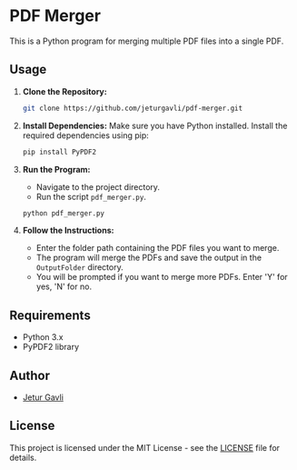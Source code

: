 # PDF Merger

This is a Python program for merging multiple PDF files into a single PDF.

## Usage

1. **Clone the Repository:**
    ```bash
    git clone https://github.com/jeturgavli/pdf-merger.git
    ```

2. **Install Dependencies:**
    Make sure you have Python installed. Install the required dependencies using pip:
    ```bash
    pip install PyPDF2
    ```

3. **Run the Program:**
    - Navigate to the project directory.
    - Run the script `pdf_merger.py`.
    ```bash
    python pdf_merger.py
    ```

4. **Follow the Instructions:**
    - Enter the folder path containing the PDF files you want to merge.
    - The program will merge the PDFs and save the output in the `OutputFolder` directory.
    - You will be prompted if you want to merge more PDFs. Enter 'Y' for yes, 'N' for no.

## Requirements
- Python 3.x
- PyPDF2 library

## Author
- [Jetur Gavli](https://github.com/jeturgavli)

## License
This project is licensed under the MIT License - see the [LICENSE]() file for details.
